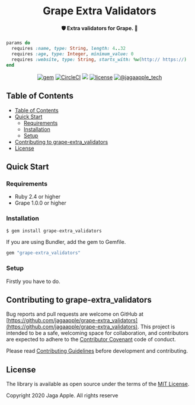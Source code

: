 <h1 align="center">Grape Extra Validators</h1>

<h4 align="center">🛡 Extra validators for Grape. 🍇</h4>

```rb
params do
  requires :name, type: String, length: 4..32
  requires :age, type: Integer, minimum_value: 0
  requires :website, type: String, starts_with: %w(http:// https://)
end
```

<div align="center">
<a href="https://rubygems.org/gems/grape-extra_validators"><img src="https://img.shields.io/gem/v/grape-extra_validators" alt="gem"></a>
<a href="https://circleci.com/gh/jagaapple/grape-extra_validators"><img src="https://img.shields.io/circleci/project/github/jagaapple/grape-extra_validators/master.svg" alt="CircleCI"></a>
<a href="https://codecov.io/gh/jagaapple/grape-extra_validators"><img src="https://img.shields.io/codecov/c/github/jagaapple/grape-extra_validators.svg"></a>
<a href="https://opensource.org/licenses/MIT"><img src="https://img.shields.io/github/license/jagaapple/grape-extra_validators.svg" alt="license"></a>
<a href="https://twitter.com/jagaapple_tech"><img src="https://img.shields.io/badge/contact-%40jagaapple_tech-blue.svg" alt="@jagaapple_tech"></a>
</div>

## Table of Contents

<!-- TOC depthFrom:2 -->

- [Table of Contents](#table-of-contents)
- [Quick Start](#quick-start)
  - [Requirements](#requirements)
  - [Installation](#installation)
  - [Setup](#setup)
- [Contributing to grape-extra_validators](#contributing-to-grape-extra_validators)
- [License](#license)

<!-- /TOC -->


## Quick Start
### Requirements
- Ruby 2.4 or higher
- Grape 1.0.0 or higher

### Installation
```bash
$ gem install grape-extra_validators
```

If you are using Bundler, add the gem to Gemfile.

```bash
gem "grape-extra_validators"
```

### Setup
Firstly you have to do.


## Contributing to grape-extra_validators
Bug reports and pull requests are welcome on GitHub at
[https://github.com/jagaapple/grape-extra_validators](https://github.com/jagaapple/grape-extra_validators). This project
is intended to be a safe, welcoming space for collaboration, and contributors are expected to adhere to the
[Contributor Covenant](http://contributor-covenant.org) code of conduct.

Please read [Contributing Guidelines](./.github/CONTRIBUTING.md) before development and contributing.


## License
The library is available as open source under the terms of the [MIT License](http://opensource.org/licenses/MIT).

Copyright 2020 Jaga Apple. All rights reserve
